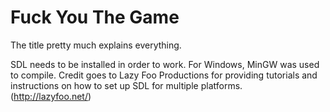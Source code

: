 Fuck You The Game
===========

The title pretty much explains everything.


SDL needs to be installed in order to work.
For Windows, MinGW was used to compile.
Credit goes to Lazy Foo Productions for providing tutorials and instructions on how to set up SDL for multiple platforms.
(http://lazyfoo.net/)

